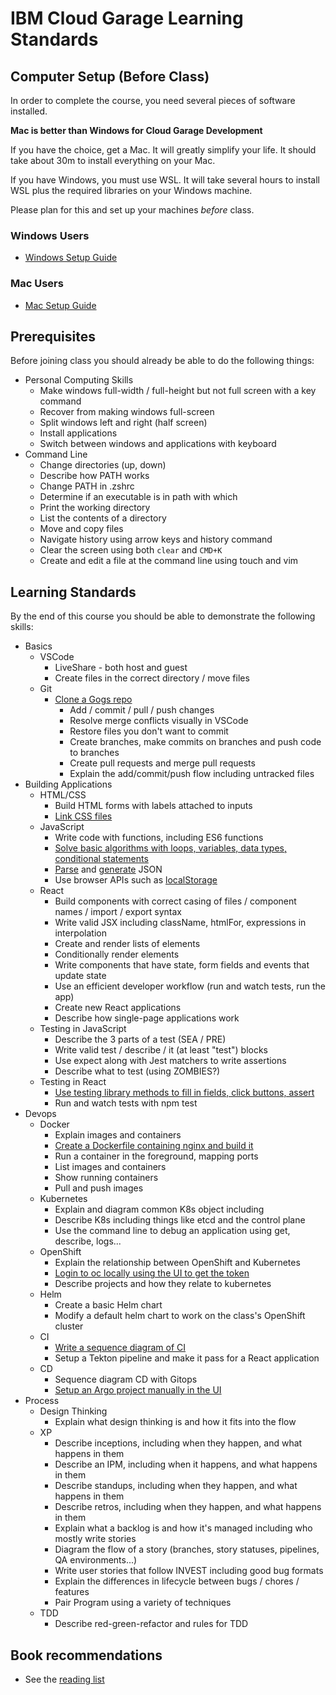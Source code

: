# IBM Cloud Garage Learning Standards

## Computer Setup (Before Class)

In order to complete the course, you need several pieces of software installed.

**Mac is better than Windows for Cloud Garage Development**

If you have the choice, get a Mac. It will greatly simplify your life. It should take about 30m to install everything on your Mac.

If you have Windows, you must use WSL. It will take several hours to install WSL plus the required libraries on your Windows machine.

Please plan for this and set up your machines _before_ class.

### Windows Users

- [Windows Setup Guide](computer-setup/windows.md)

### Mac Users

- [Mac Setup Guide](computer-setup/mac.md)

## Prerequisites

Before joining class you should already be able to do the following things:

- Personal Computing Skills
  - Make windows full-width / full-height but not full screen with a key command
  - Recover from making windows full-screen
  - Split windows left and right (half screen)
  - Install applications
  - Switch between windows and applications with keyboard
- Command Line
  - Change directories (up, down)
  - Describe how PATH works
  - Change PATH in .zshrc
  - Determine if an executable is in path with which
  - Print the working directory
  - List the contents of a directory
  - Move and copy files
  - Navigate history using arrow keys and history command
  - Clear the screen using both `clear` and `CMD+K`
  - Create and edit a file at the command line using touch and vim

## Learning Standards

By the end of this course you should be able to demonstrate the following skills:

- Basics
  - VSCode
    - LiveShare - both host and guest
    - Create files in the correct directory / move files
  - Git
    - [Clone a Gogs repo](./gogs-authentication.md)
      - Add / commit / pull / push changes
      - Resolve merge conflicts visually in VSCode
      - Restore files you don't want to commit
      - Create branches, make commits on branches and push code to branches
      - Create pull requests and merge pull requests
      - Explain the add/commit/push flow including untracked files
- Building Applications
  - HTML/CSS
    - Build HTML forms with labels attached to inputs
    - [Link CSS files](https://developer.mozilla.org/en-US/docs/Web/HTML/Element/link)
  - JavaScript
    - Write code with functions, including ES6 functions
    - [Solve basic algorithms with loops, variables, data types, conditional statements](https://education.launchcode.org/intro-to-professional-web-dev/chapters/loops/accumulator-pattern.html)
    - [Parse](https://developer.mozilla.org/en-US/docs/Web/JavaScript/Reference/Global_Objects/JSON/parse) and [generate](https://developer.mozilla.org/en-US/docs/Web/JavaScript/Reference/Global_Objects/JSON/stringify) JSON
    - Use browser APIs such as [localStorage](https://www.htmldog.com/guides/javascript/advanced/localstorage/)
  - React
    - Build components with correct casing of files / component names / import / export syntax
    - Write valid JSX including className, htmlFor, expressions in interpolation
    - Create and render lists of elements
    - Conditionally render elements
    - Write components that have state, form fields and events that update state
    - Use an efficient developer workflow (run and watch tests, run the app)
    - Create new React applications
    - Describe how single-page applications work
  - Testing in JavaScript
    - Describe the 3 parts of a test (SEA / PRE)
    - Write valid test / describe / it (at least "test") blocks
    - Use expect along with Jest matchers to write assertions
    - Describe what to test (using ZOMBIES?)
  - Testing in React
    - [Use testing library methods to fill in fields, click buttons, assert](./react/testing.md)
    - Run and watch tests with npm test
- Devops
  - Docker
    - Explain images and containers
    - [Create a Dockerfile containing nginx and build it](./react/docker.md)
    - Run a container in the foreground, mapping ports
    - List images and containers
    - Show running containers
    - Pull and push images
  - Kubernetes
    - Explain and diagram common K8s object including
    - Describe K8s including things like etcd and the control plane
    - Use the command line to debug an application using get, describe, logs...
  - OpenShift
    - Explain the relationship between OpenShift and Kubernetes
    - [Login to oc locally using the UI to get the token](./openshift/cheatsheet.md)
    - Describe projects and how they relate to kubernetes
  - Helm
    - Create a basic Helm chart
    - Modify a default helm chart to work on the class's OpenShift cluster
  - CI
    - [Write a sequence diagram of CI](./ci-cd/continuous-integration.md)
    - Setup a Tekton pipeline and make it pass for a React application
  - CD
    - Sequence diagram CD with Gitops
    - [Setup an Argo project manually in the UI](./ci-cd/argo.md)
- Process
  - Design Thinking
    - Explain what design thinking is and how it fits into the flow
  - XP
    - Describe inceptions, including when they happen, and what happens in them
    - Describe an IPM, including when it happens, and what happens in them
    - Describe standups, including when they happen, and what happens in them
    - Describe retros, including when they happen, and what happens in them
    - Explain what a backlog is and how it's managed including who mostly write stories
    - Diagram the flow of a story (branches, story statuses, pipelines, QA environments...)
    - Write user stories that follow INVEST including good bug formats
    - Explain the differences in lifecycle between bugs / chores / features
    - Pair Program using a variety of techniques
  - TDD
    - Describe red-green-refactor and rules for TDD


## Book recommendations

- See the [reading list](./reading-list)
